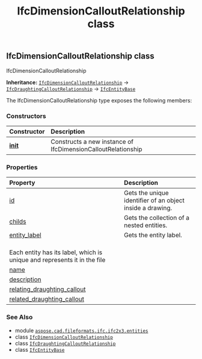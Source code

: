 ﻿---
title: IfcDimensionCalloutRelationship class
second_title: Aspose.CAD for Python via .NET API References
description: 
type: docs
weight: 1480
url: /python-net/aspose.cad.fileformats.ifc.ifc2x3.entities/ifcdimensioncalloutrelationship/
is_root: false
---

## IfcDimensionCalloutRelationship class

IfcDimensionCalloutRelationship



**Inheritance:** [`IfcDimensionCalloutRelationship`](/cad/python-net/aspose.cad.fileformats.ifc.ifc2x3.entities/ifcdimensioncalloutrelationship) → 
[`IfcDraughtingCalloutRelationship`](/cad/python-net/aspose.cad.fileformats.ifc.ifc2x3.entities/ifcdraughtingcalloutrelationship) → 
[`IfcEntityBase`](/cad/python-net/aspose.cad.fileformats.ifc/ifcentitybase)



The IfcDimensionCalloutRelationship type exposes the following members:

### Constructors
| Constructor | Description |
| :- | :- |
| [__init__](/cad/python-net/aspose.cad.fileformats.ifc.ifc2x3.entities/ifcdimensioncalloutrelationship/__init__/#) | Constructs a new instance of IfcDimensionCalloutRelationship |


### Properties
| Property | Description |
| :- | :- |
| [id](/cad/python-net/aspose.cad.fileformats.ifc.ifc2x3.entities/ifcdimensioncalloutrelationship/id) | Gets the unique identifier of an object inside a drawing. |
| [childs](/cad/python-net/aspose.cad.fileformats.ifc.ifc2x3.entities/ifcdimensioncalloutrelationship/childs) | Gets the collection of a nested entities. |
| [entity_label](/cad/python-net/aspose.cad.fileformats.ifc.ifc2x3.entities/ifcdimensioncalloutrelationship/entity_label) | Gets the entity label.<br/>Each entity has its label, which is unique and represents it in the file |
| [name](/cad/python-net/aspose.cad.fileformats.ifc.ifc2x3.entities/ifcdimensioncalloutrelationship/name) |  |
| [description](/cad/python-net/aspose.cad.fileformats.ifc.ifc2x3.entities/ifcdimensioncalloutrelationship/description) |  |
| [relating_draughting_callout](/cad/python-net/aspose.cad.fileformats.ifc.ifc2x3.entities/ifcdimensioncalloutrelationship/relating_draughting_callout) |  |
| [related_draughting_callout](/cad/python-net/aspose.cad.fileformats.ifc.ifc2x3.entities/ifcdimensioncalloutrelationship/related_draughting_callout) |  |



### See Also
* module [`aspose.cad.fileformats.ifc.ifc2x3.entities`](..)
* class [`IfcDimensionCalloutRelationship`](/cad/python-net/aspose.cad.fileformats.ifc.ifc2x3.entities/ifcdimensioncalloutrelationship)
* class [`IfcDraughtingCalloutRelationship`](/cad/python-net/aspose.cad.fileformats.ifc.ifc2x3.entities/ifcdraughtingcalloutrelationship)
* class [`IfcEntityBase`](/cad/python-net/aspose.cad.fileformats.ifc/ifcentitybase)
